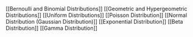 [[Bernoulli and Binomial Distributions]]
[[Geometric and Hypergeometric Distributions]]
[[Uniform Distributions]]
[[Poisson Distribution]]
[[Normal Distribution (Gaussian Distribution)]]
[[Exponential Distribution]]
[[Beta Distribution]]
[[Gamma Distribution]]
